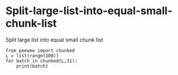 # Split-large-list-into-equal-small-chunk-list
Split large list into equal small chunk list

```
from peewee import chunked
L = list(range(100))
for batch in chunked(L,11):
    print(batch)
```
